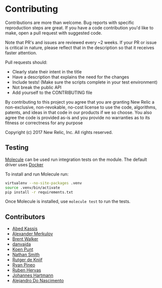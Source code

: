 # Contributing

Contributions are more than welcome. Bug reports with specific reproduction steps are great. If you have a code contribution you'd like to make, open a pull request with suggested code.

Note that PR's and issues are reviewed every ~2 weeks. If your PR or issue is critical in nature, please reflect that in the description so that it receives faster attention.

Pull requests should:

* Clearly state their intent in the title
* Have a description that explains the need for the changes
* Include tests! (Make sure the scripts complete in your test environment)
* Not break the public API
* Add yourself to the CONTRIBUTING file

By contributing to this project you agree that you are granting New Relic a non-exclusive, non-revokable, no-cost license to use the code, algorithms, patents, and ideas in that code in our products if we so choose. You also agree the code is provided as-is and you provide no warranties as to its fitness or correctness for any purpose

Copyright (c) 2017 New Relic, Inc. All rights reserved.

## Testing

[Molecule](https://molecule.readthedocs.io/) can be used run integration tests
on the module. The default driver uses [Docker](https://www.docker.com/community-edition)

To install and run Molecule run:

```bash
virtualenv --no-site-packages .venv
source .venv/bin/activate
pip install -r requirements.txt
```

Once Molecule is installed, use `molecule test` to run the tests.

## Contributors

* [Abed Kassis](https://github.com/abedk)
* [Alexander Merkulov](https://github.com/merqlove)
* [Brent Walker](https://github.com/tacchino)
* [danvaida](https://github.com/danvaida)
* [Koen Punt](https://github.com/koenpunt)
* [Nathan Smith](https://github.com/smith)
* [Rutger de Knijf](https://github.com/rdeknijf)
* [Ryan Pineo](https://github.com/ryanpineo)
* [Ruben Hervas](https://github.com/xino12)
* [Johannes Hartmann](https://github.com/jojo221119)
* [Alejandro Do Nascimento](https://github.com/alejandrodnm)
